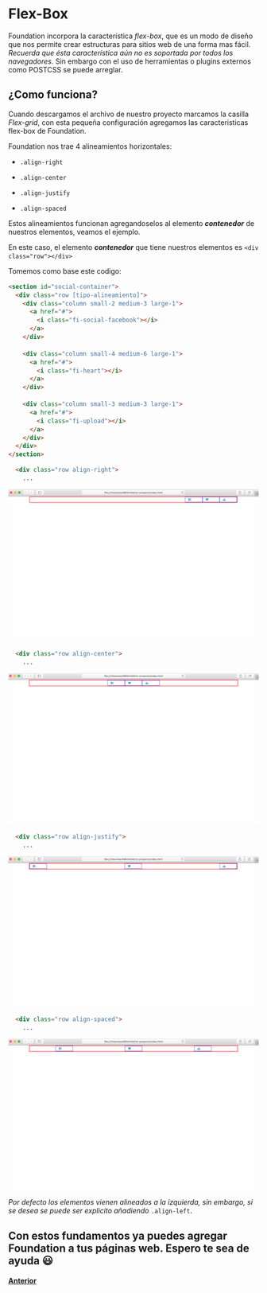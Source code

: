 # Flex-Box

Foundation incorpora la característica *flex-box*, que es un modo de diseño que nos permite crear estructuras para sitios web de una forma mas fácil. *Recuerda que ésta característica aún no es soportada por todos los navegadores.* Sin embargo con el uso de herramientas o plugins externos como POSTCSS se puede arreglar.

## ¿Como funciona?

Cuando descargamos el archivo de nuestro proyecto marcamos la casilla *Flex-grid*, con esta pequeña configuración agregamos las caracteristicas flex-box de Foundation.

Foundation nos trae 4 alineamientos horizontales:

* `.align-right`

* `.align-center`

* `.align-justify`

* `.align-spaced`

Estos alineamientos funcionan agregandoselos al elemento ***contenedor*** de nuestros elementos, veamos el ejemplo.

En este caso, el elemento ***contenedor*** que tiene nuestros elementos es `<div class="row"></div>`

Tomemos como base este codigo:

``` html
<section id="social-container">
  <div class="row [tipo-alineamiento]">
    <div class="column small-2 medium-3 large-1">
      <a href="#">
        <i class="fi-social-facebook"></i>
      </a>
    </div>

    <div class="column small-4 medium-6 large-1">
      <a href="#">
        <i class="fi-heart"></i>
      </a>
    </div>

    <div class="column small-3 medium-3 large-1">
      <a href="#">
        <i class="fi-upload"></i>
      </a>
    </div>
  </div>
</section>
```

```html
  <div class="row align-right">
    ...
```
![](assets/flex1.png)

```html
  <div class="row align-center">
    ...
```
![](assets/flex2.png)

```html
  <div class="row align-justify">
    ...
```
![](assets/flex3.png)

```html
  <div class="row align-spaced">
    ...
```
![](assets/flex4.png)

*Por defecto los elementos vienen alineados a la izquierda, sin embargo, si se desea se puede ser explicito añadiendo* `.align-left`.

## Con estos fundamentos ya puedes agregar Foundation a tus páginas web. Espero te sea de ayuda 😃

#### [Anterior](page6.md)
